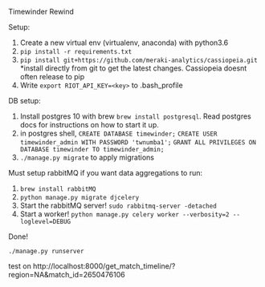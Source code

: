 Timewinder Rewind

Setup:
1. Create a new virtual env (virtualenv, anaconda) with python3.6
2. `pip install -r requirements.txt`
3. `pip install git+https://github.com/meraki-analytics/cassiopeia.git`
	*install directly from git to get the latest changes. Cassiopeia doesnt often release to pip
4. Write `export RIOT_API_KEY=<key>` to .bash_profile 

DB setup:
1. Install postgres 10 with brew `brew install postgresql`. Read postgres docs for instructions on how to start it up.
2. in postgres shell, 
`CREATE DATABASE timewinder;`
`CREATE USER timewinder_admin WITH PASSWORD 'twnumba1';`
`GRANT ALL PRIVILEGES ON DATABASE timewinder TO timewinder_admin;`
3. `./manage.py migrate` to apply migrations

Must setup rabbitMQ if you want data aggregations to run:
1. `brew install rabbitMQ`
2. `python manage.py migrate djcelery`
3. Start the rabbitMQ server! `sudo rabbitmq-server -detached`
4. Start a worker! `python manage.py celery worker --verbosity=2 --loglevel=DEBUG`

Done!

`./manage.py runserver` 

test on http://localhost:8000/get_match_timeline/?region=NA&match_id=2650476106



